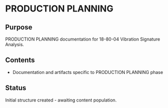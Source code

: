 # PRODUCTION PLANNING

## Purpose
PRODUCTION PLANNING documentation for 18-80-04 Vibration Signature Analysis.

## Contents
- Documentation and artifacts specific to PRODUCTION PLANNING phase

## Status
Initial structure created - awaiting content population.
